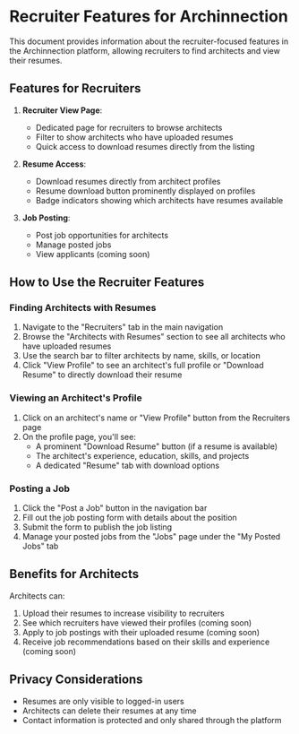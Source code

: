 # Recruiter Features for Archinnection

This document provides information about the recruiter-focused features in the Archinnection platform, allowing recruiters to find architects and view their resumes.

## Features for Recruiters

1. **Recruiter View Page**:
   - Dedicated page for recruiters to browse architects
   - Filter to show architects who have uploaded resumes
   - Quick access to download resumes directly from the listing

2. **Resume Access**:
   - Download resumes directly from architect profiles
   - Resume download button prominently displayed on profiles
   - Badge indicators showing which architects have resumes available

3. **Job Posting**:
   - Post job opportunities for architects
   - Manage posted jobs
   - View applicants (coming soon)

## How to Use the Recruiter Features

### Finding Architects with Resumes

1. Navigate to the "Recruiters" tab in the main navigation
2. Browse the "Architects with Resumes" section to see all architects who have uploaded resumes
3. Use the search bar to filter architects by name, skills, or location
4. Click "View Profile" to see an architect's full profile or "Download Resume" to directly download their resume

### Viewing an Architect's Profile

1. Click on an architect's name or "View Profile" button from the Recruiters page
2. On the profile page, you'll see:
   - A prominent "Download Resume" button (if a resume is available)
   - The architect's experience, education, skills, and projects
   - A dedicated "Resume" tab with download options

### Posting a Job

1. Click the "Post a Job" button in the navigation bar
2. Fill out the job posting form with details about the position
3. Submit the form to publish the job listing
4. Manage your posted jobs from the "Jobs" page under the "My Posted Jobs" tab

## Benefits for Architects

Architects can:
1. Upload their resumes to increase visibility to recruiters
2. See which recruiters have viewed their profiles (coming soon)
3. Apply to job postings with their uploaded resume (coming soon)
4. Receive job recommendations based on their skills and experience (coming soon)

## Privacy Considerations

- Resumes are only visible to logged-in users
- Architects can delete their resumes at any time
- Contact information is protected and only shared through the platform
